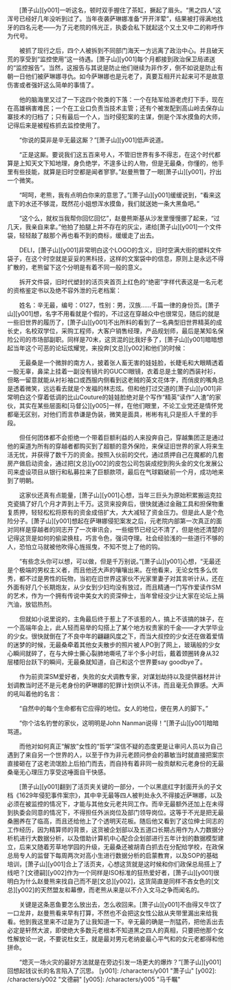 　　[萧子山][y001]一听这名，顿时双手握住了茶缸，撅起了眉头。“黑之四人”这浑号已经好几年没听到过了。当年夜袭萨琳娜准备“开开洋荤”，结果被打得满地找牙的四名元老——为了元老院的伟光正，执委会私下就起这个又土又中二的称呼作为代号。

　　被抓了现行之后，四个人被拆到不同部门海天一方远离了政治中心。并且破天荒的享受到“监控使用”这一待遇。[萧子山][y001]每个月都接到政治保卫局递送的“监控报告”。当然，这报告与其说是防止他们继续为非作歹，倒不如说是防止有朝一日他们被萨琳娜寻仇。如今萨琳娜也是元老了，真要互相开片起来可不是故意伤害或者强奸这么简单的事情了。

　　他的脑海里又过了一下这四个败类的下落：一个在陆军给游老虎打下手，现在在高雄祸害难民；一个在工业口负责当技术主管；还有个被发配到高山岭去保存山寨技术的归档了；只有最后一个人，当时侵犯案的主谋，倒是个浑水摸鱼的大师，记得后来是被程栋抓去监控使用了。

　　“你说的莫非是辛无最这厮？”[萧子山][y001]低声说道。

　　“正是这厮。要说我们这五百来号人，不管旧世界有多不得志，在这个时代都算是上知天文下知地理，身负绝学，不遑多让的人物，但是无最桑，你懂的，他手里有些技能，就算是旧时空都是闻者寥寥。”赵曼熊瞥了一眼[萧子山][y001]，拧出一个微笑。

　　“呵呵，老熊，我有点明白你来的意思了。”[萧子山][y001]缓缓说到，“看来这底下的水还不够混，既然花小姐想浑水摸鱼，我们就送她一条大黑鱼吧。”

　　“这个么，就权当我帮你回忆回忆”，赵曼熊斯基从沙发里慢慢挪了起来，“过几天，我亲自来拿。”他拍了拍腿上并不存在的灰尘，递给[萧子山][y001]一个文件袋，轻轻敲了敲那个再也看不到的商标，缓缓走了出去。

　　DELI，[萧子山][y001]非常明白这个LOGO的含义，旧时空满大街的塑料文件袋子，在这个时空就是妥妥的黑科技，这样的文案袋中的信息，原则上是永远不得扩散的，老熊留下这个分明是有着不同一般的意义。

　　拆开文件袋，旧时代塑封的活页夹首页上红色的“绝密”字样代表这是一名元老的资格鉴定书以及绝不容外泄的元老档案：

　　姓名：辛无最，编号：0127，性别：男，汉族……千篇一律的身份页。[萧子山][y001]想，名字不用看就是个假的，不过这在穿越众中也很常见，随后的就是一些旧世界的履历了，[萧子山][y001]不出所料的看到了一名典型旧世界精英的成长史，名校双学位，采购工程师，大客户销售经理，产品规划师，最后是某知名保险公司的市场部副职。同样是70末，这货混的比我好多了，[萧子山][y001]暗暗想起当年这个可恶的论坛炫耀党，来投奔[文总][y002]和他们的时候：

　　无最桑是一个微胖的南方人，披着张人畜无害的娃娃脸，长睫毛和大眼睛透着一股无辜，鼻梁上挂着一副没有镜片的GUCCI眼镜，衣着总是土鳖的西装衬衫，但略一留意就能从衬衫袖口或西服内侧看到这老贼的英文花体字，而俏皮的嘴角总是透着微笑，远远看去就是个发福的林志炫。但和他打过交道的[萧子山][y001]非常明白这个穿着低调的比山Couture的娃娃脸绝对是个写作“精英”读作“人渣”的家伙，其实在某些层面和[马督公][y005]一样，在他们眼里，不论工业党还是情怀党都毫无区别，对他们而言恭谦是伪装，微笑是面具，彬彬有礼只是拒人千里的手段。

　　但任何团体都不会拒绝一个带着巨额利益的人来投奔自己，穿越集团正是通过他的渠道为所有的穿越者都购买到了超额的意外保险，来保证旧世界的家人将来生活无忧，并获得了数千万的资金。按照入伙前的交代，通过质押自己在魔都的几套房产做启动资金，通过把[文总][y002]的皮包公司包装成挖到狗头金的文化发展公司来虚设项目从银行和私募拉来了巨额款项，最后在气球戳破前一个月，成功地来到了明朝。

　　这家伙还真有点能量，[萧子山][y001]心想，当年三巨头为原始积累搬运克拉克瓷搞了好几个月才弄到上千万。这货来投奔后，很快就通过金融工具和担保物重复质押，轻轻松松将原有的资金成倍扩大，大大减轻了资金压力。但是此人是个危险分子。[萧子山][y001]想起在萨琳娜侵犯案发之后，元老院内部第一次真正的面对同样是穿越者的同志开了一次审讯会，一些细节已经记不清了，但是他还清楚的记得这货是如何的偷梁换柱，巧言令色，强词夺理。社会经验浅的一些道行不够的人，恐怕立马就被他吹得心旌摇曳，不知不觉上了他的钩。

　　“有些念头你可以想，可以做，但是千万别说。”[萧子山][y001]心想，“无最还是个极端的男权主义者，而且他还大声的嚷嚷出来。在他看来，无论女性多么优秀，都不过是男性的玩物，当初在旧世界这家伙不光家里妻子对其言听计从，还在外面有好几个长期炮友，从少女到少妇均没有放过，而且精通一门写作爱读作SM的艺术，作为一个拥有传说中美女大的资深伸士，当年曾经没少让大家在论坛上捐汽油，放铝热剂。

　　但就如小说里说的，主角最后终于惹上了不该惹的人，搞上不该搞的妹子，在一个高端年会上，此人轻而易举的勾搭上了某个地方权贵家的千金——才大学毕业的少女。很快就倒在了不良中年的翩翩风度之下，而当大叔控的少女还在做着爱情的迷梦的时候，无最桑牵着其他女夫散步的照片被人PO到了网上，玻璃般的少女心瞬间就碎了，在与大绅士撕心裂肺地嘶吼了半个多小时后，戴着颈圈转身从32层楼阳台跃下的瞬间，无最桑就知道，自己和这个世界要say goodbye了。

　　作为前资深SM爱好者，失败的女犬调教专家，对谋划劫持以及提供器材并计划调教当时还不是元老身份的萨琳娜的犯罪计划供认不讳，而且毫无负罪感。大声的吼叫着他的名言：

　　“自然中的每个生命都有它应得的地位。女人的地位，便在男人的脚下。”

　　“你个沽名钓誉的家伙，这明明是John Nanman说得！”[萧子山][y001]暗暗骂道。

　　而他对如何真正“解放”女性的“哲学”深信不疑的态度更是让审问人员以为自己遇到了来自另一个世界的人，以至于作为非元老顾问参会的慕敏当时就直接把案宗直接砸在了这老流氓脸上后拍门而去，而自持有着非同一般贡献和元老身份的无最桑毫无心理压力享受这唾面自干快感。

　　[萧子山][y001]翻到了活页夹关键的一部分，一个以黑底红字封面开头的子文档《1629年侵犯事件案宗》，其中辛无最等四人被判处永久不得接近萨琳娜，以及必须在被监控的情况下，才能与其他女元老共同工作。而辛无最额外还加上在未得到执委会同意的情况下，不得担任外派岗位及部门领导岗位。这等于不光是把无最桑圈养在了临高，而且还给他上了个透明天花板。随后他又看到了这位绅士同志的工作经历，因为精算师的背景，这货被企划部以及五道口长期占用作为人力数据分析机进行大数据分析，以及借助计算机中心配合企划部进行五年计划的数据模型建立，后来又随着芳草地学园的升级，无最桑还被胡青白抓去在分配给学校，在政保总局专人的监督下每周两次对高小生进行数据分析的启蒙教育，以及SOP的基础培训，[萧子山][y001]合上了活页夹，心想这货就是这时候和你们政保总局搭上了线吧？[文德嗣][y002]作为一个同样是ISO标准的狂热爱好者，[萧子山][y001]很明白为什么赵曼熊来找自己而不是[文总][y002]，这货简直是同样不吝女色的[文总][y002]的天然盟友和幕僚，而老熊从来是以不介入文马之争而闻名的。

　　关键是这条恶鱼要怎么放出去，怎么收回来。[萧子山][y001]不由得又牛饮了一口龙井，赵曼熊看来早有打算，不然也不会把这女性公敌从夹带里漏出来给我看。他到我这里来不过是为了让我知道一下。辛无最的确是一剂猛药，把他丢出去必定是轩然大波，即使绝大多数元老根本不知道黑之四人的真相，只要把他那个女性解放论一说，不要说杜女王，就是最对男元老纳妾最心平气和的女元老都得和他拼命。

　　“熄灭一场火灾的最好方法就是在旁边引发一场更大的爆炸？”[萧子山][y001]回想起钱议长的名言陷入了沉思。
[y001]: /characters/y001 "萧子山"
[y002]: /characters/y002 "文德嗣"
[y005]: /characters/y005 "马千瞩"
